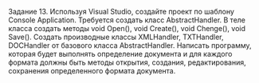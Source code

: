 Задание 13. Используя Visual Studio, создайте проект по шаблону Console Application.
Требуется создать класс AbstractHandler.
В теле класса создать методы void Open(), void Create(), void Chenge(), void Save().
Создать производные классы XMLHandler, TXTHandler, DOCHandler от базового класса AbstractHandler.
Написать программу, которая будет выполнять определение документа и для каждого формата должны быть методы открытия, создания, редактирования, сохранения определенного формата документа.

